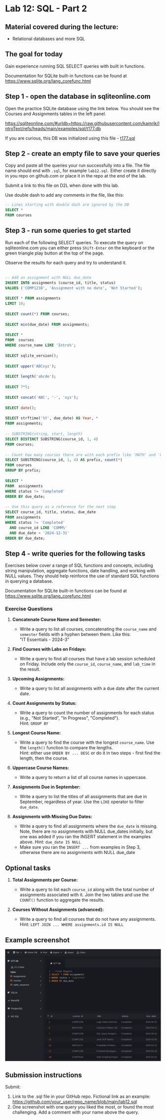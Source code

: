 # Lab 12: SQL - Part 2



## Material covered during the lecture:
- Relational databases and more SQL

## The goal for today
Gain experience running SQL SELECT queries with built in functions.

Documentation for SQLite built-in functions can be found at https://www.sqlite.org/lang_corefunc.html

## Step 1 - open the database in sqliteonline.com
Open the practice SQLite database using the link below.
You should see the Courses and Assignments tables in the left panel.

https://sqliteonline.com/#urldb=https://raw.githubusercontent.com/kamrik/IntroText/refs/heads/main/examples/sql/t177.db

If you are curious, this DB was initialized using this file - [t177.sql](../examples/sql/t177.sql)


## Step 2 - create an empty file to save your queries
Copy and paste all the queries your run successfully into a file. 
The file name should end with `.sql`, for example
`lab12.sql`. 
Either create it directly in you repo on github.com or place it in the repo at the end of the lab.

Submit a link to this file on D2L when done with this lab.


Use double dash to add any comments in the file, like this:

```sql
-- Lines starting with double dash are ignored by the DB
SELECT * 
FROM courses
``` 

## Step 3 - run some queries to get started
Run each of the following SELECT queries.
To execute the query on sqliteonline.com you can either press `Shift-Enter` on the keyboard or the green triangle play button at the top of the page.

Observe the results for each query and try to understand it.

```sql

-- Add an assignment with NULL due_date
INSERT INTO assignments (course_id, title, status) 
VALUES ('COMP1238', 'Assignment with no date', 'Not Started');

SELECT * FROM assignments
LIMIT 10; 

SELECT count(*) FROM courses;

SELECT min(due_date) FROM assignments;

SELECT *
FROM  courses
WHERE course_name LIKE 'Intro%';

SELECT sqlite_version();

SELECT upper('ABCxyz');

SELECT length('abcde');

SELECT 7*5;

SELECT concat('ABC', '-', 'xyz');

SELECT date();

SELECT strftime('%Y', due_date) AS Year, * 
FROM assignments;

-- SUBSTRING(string, start, length)
SELECT DISTINCT SUBSTRING(course_id, 1, 4) 
FROM courses;

-- Count how many courses there are with each prefix like 'MATH' and 'COMP'
SELECT SUBSTRING(course_id, 1, 4) AS prefix, count(*)
FROM courses
GROUP BY prefix;

SELECT *
FROM  assignments
WHERE status != 'Completed'
ORDER BY due_date;

-- Use this query as a reference for the next step
SELECT course_id, title, status, due_date
FROM assignments
WHERE status != 'Completed'	
  AND course_id LIKE 'COMM%'
  AND due_date < '2024-12-31'
ORDER BY due_date;
```

## Step 4 - write queries for the following tasks
Exercises below cover a range of SQL functions and concepts, including string manipulation, aggregate functions, date handling, and working with NULL values. They should help reinforce the use of standard SQL functions in querying a database.

Documentation for SQLite built-in functions can be found at https://www.sqlite.org/lang_corefunc.html

### Exercise Questions  
   
1. **Concatenate Course Name and Semester:**  
   - Write a query to list all courses, concatenating the `course_name` and `semester` fields with a hyphen between them. Like this:  
   "IT Essentials - 2024-3"
   
1. **Find Courses with Labs on Fridays:**  
   - Write a query to find all courses that have a lab session scheduled on Friday. Include only the `course_id`, `course_name`, and `lab_time` in the result.  
   
1. **Upcoming Assignments:**  
   - Write a query to list all assignments with a due date after the current date.  
   
1. **Count Assignments by Status:**  
   - Write a query to count the number of assignments for each status (e.g., "Not Started", "In Progress", "Completed").  
   Hint: `GROUP BY`
   
1. **Longest Course Name:**  
   - Write a query to find the course with the longest `course_name`. Use the `length()` function to compare the lengths.  
   Hint: either use `ORDER BY ... DESC` or do it in two steps - first find the length, then the course.
   
1. **Uppercase Course Names:**  
   - Write a query to return a list of all course names in uppercase.  
   
1. **Assignments Due in September:**  
   - Write a query to list the titles of all assignments that are due in September, regardless of year. Use the `LIKE` operator to filter `due_date`.
   
1. **Assignments with Missing Due Dates:**  
   - Write a query to find all assignments where the `due_date` is missing. Note, there are no assignments with NULL due_dates initially, but one was added if you ran the INSERT statement in the examples above.
   Hint: `due_date IS NULL`
   - Make sure you ran the `INSERT ...` from examples in Step 3, otherwise there are no assignments with NULL due_date
   

## Optional tasks
1. **Total Assignments per Course:**  
    - Write a query to list each `course_id` along with the total number of assignments associated with it. Join the two tables and use the `COUNT()` function to aggregate the results.  

1. **Courses Without Assignments (advanced):**  
   - Write a query to find all courses that do not have any assignments.  
   Hint: `LEFT JOIN ... WHERE assignments.id IS NULL`  



## Example screenshot

![](img/sqliteonline.png)


## Submission instructions
Submit:
 1. Link to the .sql file in your GitHub repo. Fictional link as an example: https://github.com/your_user/repo_name/blob/main/lab12.sql
 1. One screenshot with one query you liked the most, or found the most challenging. Add a comment with your name above the query.

